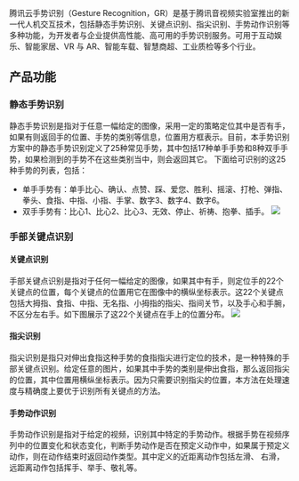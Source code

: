 腾讯云手势识别（Gesture Recognition，GR）是基于腾讯音视频实验室推出的新一代人机交互技术，包括静态手势识别、关键点识别、指尖识别、手势动作识别等多种功能，为开发者与企业提供高性能、高可用的手势识别服务。可用于互动娱乐、智能家居、VR 与 AR、智能车载、智慧商超、工业质检等多个行业。
  
## 产品功能    
### 静态手势识别
静态手势识别是指对于任意一幅给定的图像，采用一定的策略定位其中是否有手，如果有则返回手的位置、手势的类别等信息，位置用方框表示。目前，本手势识别方案中的静态手势识别定义了25种常见手势，其中包括17种单手手势和8种双手手势，如果检测到的手势不在这些类别当中，则会返回其它。
下面给可识别的这25种手势的列表，包括：
- 单手手势有：单手比心、确认、点赞、踩、爱您、胜利、摇滚、打枪、弹指、拳头、食指、中指、小指、手掌、数字3、数字4、数字6。
- 双手手势有：比心1、比心2、比心3、无效、停止、祈祷、抱拳、插手。
![](https://main.qcloudimg.com/raw/af46f928fb380bb287f40ed1faed1152/25_gesture.jpg)

### 手部关键点识别  
#### 关键点识别
手部关键点识别是指对于任何一幅给定的图像，如果其中有手，则定位手的22个关键点的位置，每个关键点的位置用它在图像中的横纵坐标表示。这22个关键点包括大拇指、食指、中指、无名指、小拇指的指尖、指间关节，以及手心和手腕，不区分左右手。如下图展示了这22个关键点在手上的位置分布。
![](https://main.qcloudimg.com/raw/d4da1133819bfa837bb77128e6dd3be7.png)

#### 指尖识别
指尖识别是指只对伸出食指这种手势的食指指尖进行定位的技术，是一种特殊的手部关键点识别。给定任意的图片，如果其中手势的类别是伸出食指，那么返回指尖的位置，其中位置用横纵坐标表示。因为只需要识别指尖的位置，本方法在处理速度与精确度上要优于识别所有关键点的方法。
  
#### 手势动作识别
手势动作识别是指对于给定的视频，识别其中特定的手势动作。根据手势在视频序列中的位置变化和状态变化，判断手势动作是否在预定义动作中，如果属于预定义动作，则在动作结束时返回动作类型。其中定义的近距离动作包括左滑、 右滑，远距离动作包括挥手、举手、敬礼等。
  
